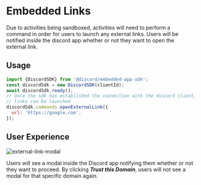 # Embedded Links

Due to activities being sandboxed, activities will need to perform a command in order for users to launch any external links.
Users will be notified inside the discord app whether or not they want to open the external link.

## Usage

```javascript
import {DiscordSDK} from '@discord/embedded-app-sdk';
const discordSdk = new DiscordSDK(clientId);
await discordSdk.ready();
// Once the sdk has established the connection with the discord client, external
// links can be launched
discordSdk.commands.openExternalLink({
  url: 'https://google.com',
});
```

## User Experience

![external-link-modal](/docs/assets/external-link-modal.png)

Users will see a modal inside the Discord app notifying them whether or not they want to proceed. By clicking **_Trust this Domain_**,
users will not see a modal for that specific domain again.
